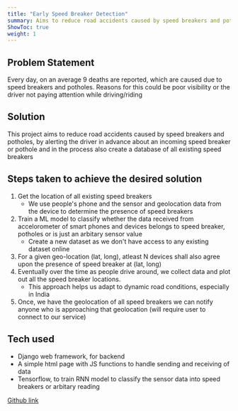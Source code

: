 ```yaml
---
title: "Early Speed Breaker Detection" 
summary: Aims to reduce road accidents caused by speed breakers and potholes, by alerting the driver in advance about an incoming speed breaker and in the process also create a database of all existing speed breakers
ShowToc: true
weight: 1
---
```


## Problem Statement

Every day, on an average 9 deaths are reported, which are caused due to speed breakers and potholes. Reasons for this could be poor visibility or the driver not paying attention while driving/riding

## Solution

This project aims to reduce road accidents caused by speed breakers and potholes, by alerting the driver in advance about an incoming speed breaker or pothole and in the process also create a database of all existing speed breakers

## Steps taken to achieve the desired solution

1. Get the location of all existing speed breakers
   - We use people's phone and the sensor and geolocation data from the device to determine the presence of speed breakers
2. Train a ML model to classify whether the data received from accelorometer of smart phones and devices belongs to speed breaker, potholes or is just an arbitary sensor value 
   - Create a new dataset as we don't have access to any existing dataset online
3. For a given geo-location (lat, long), atleast N devices shall also agree upon the presence of speed breaker at (lat, long)  
4. Eventually over the time as people drive around, we collect data and plot out all the speed breaker locations.
   - This approach helps us adapt to dynamic road conditions, especially in India
5. Once, we have the geolocation of all speed breakers we can notify anyone who is approaching that geolocation (will require user to connect to our service)

## Tech used

- Django web framework, for backend 
- A simple html page with JS functions to handle sending and receiving of data
- Tensorflow, to train RNN model to classify the sensor data into speed breakers or arbitary reading 

[Github link](https://github.com/samridh3215/Early-Speed-Breaker-Detection/tree/main)
